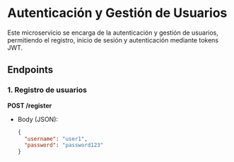 # Autenticación y Gestión de Usuarios

Este microservicio se encarga de la autenticación y gestión de usuarios, permitiendo el registro, inicio de sesión y autenticación mediante tokens JWT.

## Endpoints

### 1. Registro de usuarios
**POST /register**
- Body (JSON):
  ```json
  {
    "username": "user1",
    "password": "password123"
  }